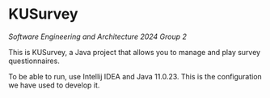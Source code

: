 # KUSurvey
_Software Engineering and Architecture 2024 Group 2_

This is KUSurvey, a Java project that allows you to manage and play survey questionnaires.

To be able to run, use Intellij IDEA and Java 11.0.23. This is the configuration we have used to develop it.
